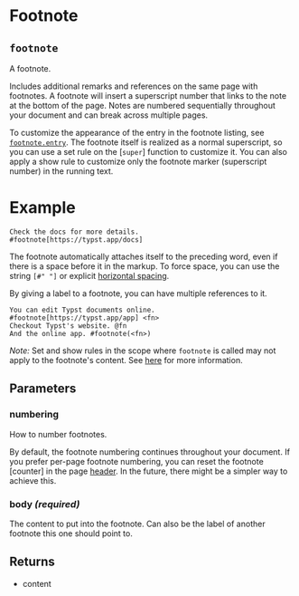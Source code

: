 # Footnote

## `footnote`

A footnote.

Includes additional remarks and references on the same page with footnotes.
A footnote will insert a superscript number that links to the note at the
bottom of the page. Notes are numbered sequentially throughout your document
and can break across multiple pages.

To customize the appearance of the entry in the footnote listing, see
[`footnote.entry`]($footnote.entry). The footnote itself is realized as a
normal superscript, so you can use a set rule on the [`super`] function to
customize it. You can also apply a show rule to customize only the footnote
marker (superscript number) in the running text.

# Example
```example
Check the docs for more details.
#footnote[https://typst.app/docs]
```

The footnote automatically attaches itself to the preceding word, even if
there is a space before it in the markup. To force space, you can use the
string `[#" "]` or explicit [horizontal spacing]($h).

By giving a label to a footnote, you can have multiple references to it.

```example
You can edit Typst documents online.
#footnote[https://typst.app/app] <fn>
Checkout Typst's website. @fn
And the online app. #footnote(<fn>)
```

_Note:_ Set and show rules in the scope where `footnote` is called may not
apply to the footnote's content. See [here][issue] for more information.

[issue]: https://github.com/typst/typst/issues/1467#issuecomment-1588799440

## Parameters

### numbering 

How to number footnotes.

By default, the footnote numbering continues throughout your document.
If you prefer per-page footnote numbering, you can reset the footnote
[counter] in the page [header]($page.header). In the future, there might
be a simpler way to achieve this.



### body *(required)*

The content to put into the footnote. Can also be the label of another
footnote this one should point to.

## Returns

- content

